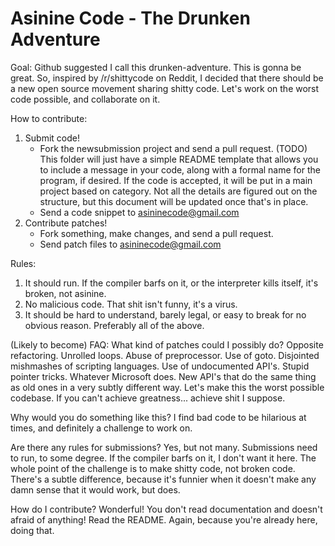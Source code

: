 Asinine Code - The Drunken Adventure
====
Goal:
Github suggested I call this drunken-adventure. This is gonna be great. So, inspired by /r/shittycode on Reddit, I decided that there should be a new open source movement sharing shitty code. Let's work on the worst code possible, and collaborate on it. 

How to contribute:
1. Submit code!
   - Fork the newsubmission project and send a pull request. (TODO) This folder will just have a simple README template that allows you to include a message in your code, along with a formal name for the program, if desired. If the code is accepted, it will be put in a main project based on category. Not all the details are figured out on the structure, but this document will be updated once that's in place.
   - Send a code snippet to asininecode@gmail.com
2. Contribute patches!
   - Fork something, make changes, and send a pull request.
   - Send patch files to asininecode@gmail.com

Rules:
1. It should run. If the compiler barfs on it, or the interpreter kills itself, it's broken, not asinine.
2. No malicious code. That shit isn't funny, it's a virus.
3. It should be hard to understand, barely legal, or easy to break for no obvious reason. Preferably all of the above.

(Likely to become) FAQ:
What kind of patches could I possibly do?
    Opposite refactoring. Unrolled loops. Abuse of preprocessor. Use of goto. Disjointed mishmashes of scripting languages. Use of undocumented API's. Stupid pointer tricks. Whatever Microsoft does. New API's that do the same thing as old ones in a very subtly different way. Let's make this the worst possible codebase. If you can't achieve greatness... achieve shit I suppose.

Why would you do something like this?
    I find bad code to be hilarious at times, and definitely a challenge to work on.
    
Are there any rules for submissions?
    Yes, but not many. Submissions need to run, to some degree. If the compiler barfs on it, I don't want it here. The whole point of the challenge is to make shitty code, not broken code. There's a subtle difference, because it's funnier when it doesn't make any damn sense that it would work, but does.

How do I contribute?
    Wonderful! You don't read documentation and doesn't afraid of anything! Read the README. Again, because you're already here, doing that.
